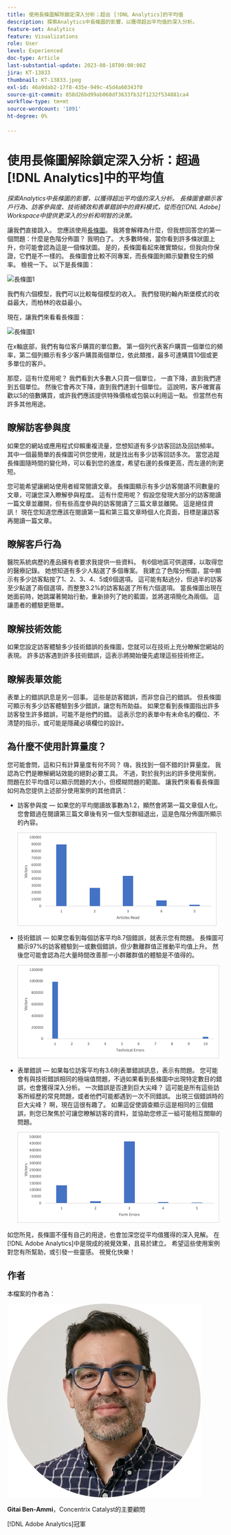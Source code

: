 ```yaml
---
title: 使用長條圖解除鎖定深入分析；超出 [!DNL Analytics]的平均值
description: 探索Analytics中長條圖的影響，以獲得超出平均值的深入分析。
feature-set: Analytics
feature: Visualizations
role: User
level: Experienced
doc-type: Article
last-substantial-update: 2023-08-18T00:00:00Z
jira: KT-13833
thumbnail: KT-13833.jpeg
exl-id: 46a9dab2-17f8-435e-949c-45d4a60343f0
source-git-commit: 058d26bd99ab060df3633fb32f1232f534881ca4
workflow-type: tm+mt
source-wordcount: '1091'
ht-degree: 0%

---
```


# 使用長條圖解除鎖定深入分析：超過[!DNL Analytics]中的平均值

_探索Analytics中長條圖的影響，以獲得超出平均值的深入分析。 長條圖會顯示客戶行為、訪客參與度、技術績效和表單錯誤中的資料模式，從而在[!DNL Adobe] Workspace中提供更深入的分析和明智的決策。_

讓我們直接跳入。 您應該使用[長條圖](https://experienceleague.adobe.com/docs/analytics/analyze/analysis-workspace/visualizations/histogram.html?lang=zh-Hant)。 我將會解釋為什麼，但我想回答您的第一個問題：什麼是色階分佈圖？ 我明白了。 大多數時候，當你看到許多條狀圖上升，你可能會認為這是一個條狀圖。 是的，長條圖看起來確實類似，但我向你保證，它們是不一樣的。 長條圖會比較不同專案，而長條圖則顯示變數發生的頻率。 檢視一下。 以下是長條圖：

![長條圖1](assets/bar-chart-1.png)

我們有六個模型，我們可以比較每個模型的收入。 我們發現約翰內斯堡模式的收益最大，而柏林的收益最小。

現在，讓我們來看看長條圖：

![長條圖1](assets/histogram-1.png)

在x軸底部，我們有每位客戶購買的單位數。 第一個列代表客戶購買一個單位的頻率，第二個列顯示有多少客戶購買兩個單位，依此類推，最多可達購買10個或更多單位的客戶。

那麼，這有什麼用呢？ 我們看到大多數人只買一個單位， 一直下降，直到我們達到五個單位。 然後它會再次下降，直到我們達到十個單位。 這說明，客戶確實喜歡以5的倍數購買，或許我們應該提供特殊價格或包裝以利用這一點。 但當然也有許多其他用途。

## 瞭解訪客參與度

如果您的網站或應用程式仰賴重複流量，您想知道有多少訪客回訪及回訪頻率。 其中一個最簡單的長條圖可供您使用，就是找出有多少訪客回訪多次。 當您追蹤長條圖隨時間的變化時，可以看到您的進度，希望右邊的長條更高，而左邊的則更短。

您可能希望讓網站使用者經常閱讀文章。 長條圖顯示有多少訪客閱讀不同數量的文章，可讓您深入瞭解參與程度。 這有什麼用呢？ 假設您發現大部分的訪客閱讀一篇文章並離開，但有些高度參與的訪客閱讀了三篇文章並離開。 這是絕佳資訊！ 現在您知道您應該在閱讀第一篇和第三篇文章時個人化頁面，目標是讓訪客再閱讀一篇文章。

## 瞭解客戶行為

醫院系統病歷的產品擁有者要求我提供一些資料。 有6個地區可供選擇，以取得您的醫療記錄。 她想知道有多少人點選了多個專案。 我建立了色階分佈圖，當中顯示有多少訪客點按了1、2、3、4、5或6個選項。 這可能有點過分，但過半的訪客至少點選了兩個選項，而整整3.2%的訪客點選了所有六個選項。 當長條圖出現在她面前時，她跳躍著開始行動，重新排列了她的藍圖，並將選項簡化為兩個。 這讓患者的體驗更簡單。

## 瞭解技術效能

如果您設定訪客體驗多少技術錯誤的長條圖，您就可以在技術上充分瞭解您網站的表現。 許多訪客遇到許多技術錯誤，這表示將開始優先處理這些技術修正。

## 瞭解表單效能

表單上的錯誤訊息是另一回事。 這些是訪客錯誤，而非您自己的錯誤。 但長條圖可顯示有多少訪客體驗到多少錯誤，讓您有所助益。 如果您看到長條圖指出許多訪客發生許多錯誤，可能不是他們的錯。 這表示您的表單中有未命名的欄位、不清楚的指示，或可能是隱藏必填欄位的設計。

## 為什麼不使用計算量度？

您可能會問，這和只有計算量度有何不同？ 嗨，我找到一個不錯的計算量度。 我認為它們是瞭解網站效能的絕對必要工具。 不過，對於我列出的許多使用案例，問題在於平均值可以顯示問題的大小，但模糊問題的範圍。 讓我們來看看長條圖如何為您提供上述部分使用案例的其他資訊：

- 訪客參與度 — 如果您的平均閱讀故事數為1.2，顯然會將第一篇文章個人化。 您會錯過在閱讀第三篇文章後有另一個大型群組退出，這是色階分佈圖所顯示的內容。

  ![長條圖2](assets/histogram-2.png)

- 技術錯誤 — 如果您看到每個訪客平均8.7個錯誤，就表示您有問題。 長條圖可顯示97%的訪客體驗到一或數個錯誤，但少數離群值正推動平均值上升。 然後您可能會認為花大量時間改善那一小群離群值的體驗是不值得的。

  ![長條圖3](assets/histogram-3.png)

- 表單錯誤 — 如果每位訪客平均有3.6則表單錯誤訊息，表示有問題。 您可能會有與技術錯誤相同的極端值問題，不過如果看到長條圖中出現特定數目的錯誤，也會獲得深入分析。 一次錯誤是否達到巨大尖峰？ 這可能是所有這些訪客所經歷的常見問題，或者他們可能都遇到一次不同錯誤。 出現三個錯誤時的巨大尖峰？ 啊，現在這很有趣了。 如果這促使調查顯示這是相同的三個錯誤，則您已聚焦於可讓您瞭解訪客的資料，並協助您修正一組可能相互關聯的問題。

  ![長條圖4](assets/histogram-4.png)

如您所見，長條圖不僅有自己的用途，也會加深您從平均值獲得的深入見解。 在[!DNL Adobe Analytics]中是現成的視覺效果，且易於建立。 希望這些使用案例對您有所幫助，或引發一些靈感。 視覺化快樂！

## 作者

本檔案的作者為：

![吉泰本安美](assets/gitai-headshot.png)

**Gitai Ben-Ammi**，Concentrix Catalyst的主要顧問

[!DNL Adobe Analytics]冠軍
